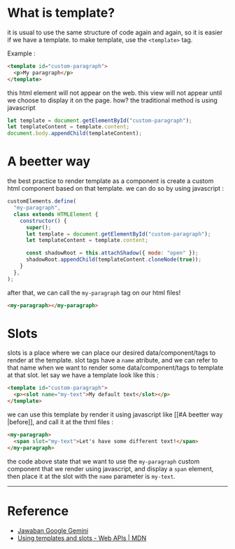 # What is template?
it is usual to use the same structure of code again and again, so it is easier if we have a template. to make template, use the `<template>` tag.

Example :
```html
<template id="custom-paragraph">
  <p>My paragraph</p>
</template>
```

this html element will not appear on the web. this view will not appear until we choose to display it on the page. how? the traditional method is using javascript

```js
let template = document.getElementById("custom-paragraph");
let templateContent = template.content;
document.body.appendChild(templateContent);
```

# A beetter way
the best practice to render template as a component is create a custom html component based on that template. we can do so by using javascript :

```js
customElements.define(
  "my-paragraph",
  class extends HTMLElement {
    constructor() {
      super();
      let template = document.getElementById("custom-paragraph");
      let templateContent = template.content;

      const shadowRoot = this.attachShadow({ mode: "open" });
      shadowRoot.appendChild(templateContent.cloneNode(true));
    }
  },
);
```

after that, we can call the `my-paragraph` tag on our html files!
<my-paragraph></my-paragraph>

```html
<my-paragraph></my-paragraph>
```

# Slots
slots is a place where we can place our desired data/component/tags to render at the template. slot tags have a `name` atribute, and we can refer to that name when we want to render some data/component/tags to template at that slot.
let say we have a template look like this :

```html
<template id="custom-paragraph">
  <p><slot name="my-text">My default text</slot></p>
</template>
```

we can use this template by render it using javascript like [[#A beetter way |before]], and call it at the thml files :

```html
<my-paragraph>
  <span slot="my-text">Let's have some different text!</span>
</my-paragraph>
```

the code above state that we want to use the `my-paragraph` custom component that we render using javascript, and display a `span` element, then place it at the slot with the `name` parameter is  `my-text`.

---

# Reference
- [Jawaban Google Gemini](https://g.co/gemini/share/73be68da4d22)
- [Using templates and slots - Web APIs | MDN](https://developer.mozilla.org/en-US/docs/Web/API/Web_components/Using_templates_and_slots)
